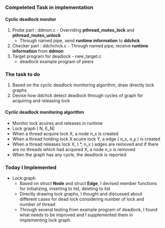 ### Compeleted Task in implementation
#### Cyclic deadlock monitor
  1. Probe part : ddmon.c
    - Overriding **pthread_mutex_lock** and **pthread_mutex_unlock**
      - Through named pipe, send **runtime information** to **ddchck**
  2. Checker part : ddchchck.c
    - Through named pipe, receive **runtime information** from **ddmon**
  3. Target program for deadlock
    - new_target.c 
      - deadlock example program of peers


### The task to do

  1. Based on the cyclic deadlock monitoring algorithm, draw directly lock graphs
  2. Devise how ddchck detect deadlock through cycles of graph for acquiring and releasing lock

#### Cyclic deadlock monitoring algorithm
  - Monitor lock acuires and releases in runtime
  - Lock graph ( N, E_N)
  - When a thread acquire lock X, a node n_x is created
  - When a thread holding lock X acuire lock Y, a edge ( n_x, n_y ) is created
  - When a thread releases lock X, ( \*, n_x ) edges are removed and if there are no threads which had acquired X, a node n_x is removed
  - When the graph has any cycle, the deadlock is reported


### Today I Implemented
  - Lock graph
    * Based on struct **Node** and struct **Edge**, I devised member functions for initializing, inserting to list, deleting to list
    * Directly drawing lock graphs, I thought and discussed about different cases for dead lock considering number of lock and number of thread
    * Through several testing from example program of deadlock, I found what needs to be improved and I supplemented them in implementing lock graph.

  
